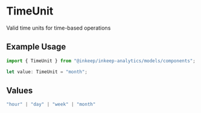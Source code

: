 # TimeUnit

Valid time units for time-based operations

## Example Usage

```typescript
import { TimeUnit } from "@inkeep/inkeep-analytics/models/components";

let value: TimeUnit = "month";
```

## Values

```typescript
"hour" | "day" | "week" | "month"
```